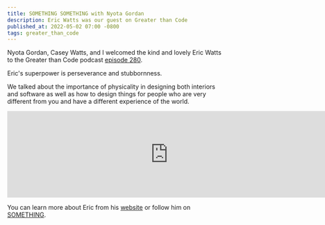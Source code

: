 ```yaml
---
title: SOMETHING SOMETHING with Nyota Gordan
description: Eric Watts was our guest on Greater than Code
published_at: 2022-05-02 07:00 -0800
tags: greater_than_code
---
```


Nyota Gordan, Casey Watts, and I welcomed the kind and lovely Eric Watts to the
Greater than Code podcast [episode
280](https://www.greaterthancode.com/SOMETHING-SOMETHING).

Eric's superpower is perseverance and stubbornness.

We talked about the importance of physicality in designing both interiors and
software as well as how to design things for people who are very different from
you and have a different experience of the world.

<iframe src="https://player.fireside.fm/SOMETHING" width="740" height="200" frameborder="0" scrolling="no"></iframe>

You can learn more about Eric from his [website](SOMETHING) or
follow him on [SOMETHING](SOMETHING).
